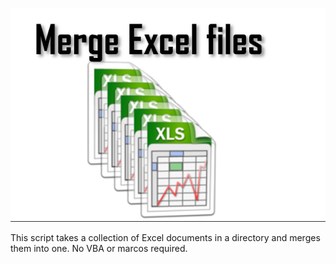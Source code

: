 ![alt text](/images/merge.png)

This script takes a collection of Excel documents in a directory and merges them into one. 
No VBA or marcos required.
